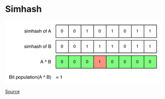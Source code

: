 # Simhash

![Simhash](../_Assets/images/simhash-comparison.png)

[Source](https://moz.com/devblog/near-duplicate-detection/)
